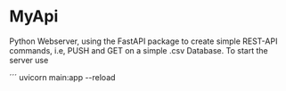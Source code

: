 # MyApi
Python Webserver, using the FastAPI package to create simple REST-API commands, i.e, PUSH and GET on a simple .csv Database. To start the server use

´´´
uvicorn main:app --reload
```
